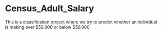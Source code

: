 # Census_Adult_Salary
This is a classification project where we try to predict  whether an individual is making over $50.000 or below $50,000
